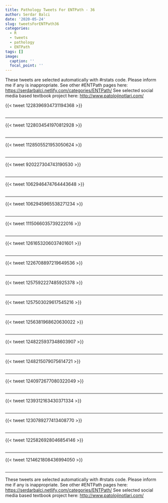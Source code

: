 ```yaml
---
title: Pathology Tweets For ENTPath - 36
author: Serdar Balci
date: '2020-05-24'
slug: tweetsForENTPath36
categories:
  - R
  - tweets
  - pathology
  - ENTPath
tags: []
image:
  caption: ''
  focal_point: ''
---
```



These tweets are selected automatically with #rstats code. Please inform me if any is inappropriate.
See other #ENTPath pages here: https://serdarbalci.netlify.com/categories/ENTPath/ 
See selected social media based textbook project here: http://www.patolojinotlari.com/

{{< tweet 1228396934731194368 >}}
<br>
<br>
<hr>
{{< tweet 1228034541970812928 >}}
<br>
<br>
<hr>
{{< tweet 1128505521953050624 >}}
<br>
<br>
<hr>
{{< tweet 920227304743190530 >}}
<br>
<br>
<hr>
{{< tweet 1062946474764443648 >}}
<br>
<br>
<hr>
{{< tweet 1062945965538271234 >}}
<br>
<br>
<hr>
{{< tweet 1115066035739222016 >}}
<br>
<br>
<hr>
{{< tweet 1261653206037401601 >}}
<br>
<br>
<hr>
{{< tweet 1226708897219649536 >}}
<br>
<br>
<hr>
{{< tweet 1257592227485925378 >}}
<br>
<br>
<hr>
{{< tweet 1257503029617545216 >}}
<br>
<br>
<hr>
{{< tweet 1256381968620630022 >}}
<br>
<br>
<hr>
{{< tweet 1248225937348603907 >}}
<br>
<br>
<hr>
{{< tweet 1248215079075614721 >}}
<br>
<br>
<hr>
{{< tweet 1240972677080322049 >}}
<br>
<br>
<hr>
{{< tweet 1239312163430371334 >}}
<br>
<br>
<hr>
{{< tweet 1230789277413408770 >}}
<br>
<br>
<hr>
{{< tweet 1225826928046854146 >}}
<br>
<br>
<hr>
{{< tweet 1214621808436994050 >}}
<br>
<br>
<hr>


These tweets are selected automatically with #rstats code. Please inform me if any is inappropriate.
See other #ENTPath pages here: https://serdarbalci.netlify.com/categories/ENTPath/ 
See selected social media based textbook project here: http://www.patolojinotlari.com/
